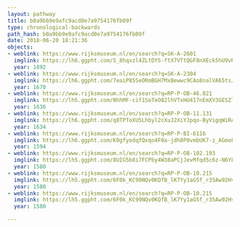 ```yaml
---
layout: pathway
title: b0a9bb9e9afc9acd0e7a9754176fb09f
type: chronological-backwards
path_hash: b0a9bb9e9afc9acd0e7a9754176fb09f
date: 2018-06-20 18:21:36
objects:
- weblink: https://www.rijksmuseum.nl/en/search?q=SK-A-2601
  imglink: https://lh6.ggpht.com/S_8hqxzl4ZLtDYS-ftX7VTtQGF8nXEck5hU9vRRV8cfIqJuF-KwqWS28FcjxUA3p5G1CnBrG5-f9TOrtO4m7yQx7dY5H=s200
  year: 1892
- weblink: https://www.rijksmuseum.nl/en/search?q=SK-A-2304
  imglink: https://lh6.ggpht.com/7eaiP85SeORmBGH7MxBewwc9CAo8nalVA65tsJTyNIp-O8SDj6DHRJf9GKvM5Z_rHA1LPClkRNJ4_WGCy5gU-ta88fw=s200
  year: 1670
- weblink: https://www.rijksmuseum.nl/en/search?q=RP-P-OB-46.821
  imglink: https://lh5.ggpht.com/NhhMF-cif1SoTeO82lhVTxHU4I7nEmXV3GESZlFYCz-f1PpvTK7fE4cvmEjx35D6jypKhb-Q9da-bIu1p3LLp3hbUw=s200
  year: 1636
- weblink: https://www.rijksmuseum.nl/en/search?q=RP-P-OB-11.131
  imglink: https://lh6.ggpht.com/q8TPToXU5Lhbyl2cXuJ2XiYJpqo-ByVigqWiRevGqVMR8-Go9ez3w0Da4ZvXNEdFoyz6HCZ6q2rm7QwKwvnIhy9g4SM=s200
  year: 1634
- weblink: https://www.rijksmuseum.nl/en/search?q=RP-P-BI-6116
  imglink: https://lh6.ggpht.com/K0gfyodqfQxqo4F0a-jdh8P0vmbUK7-z_AGmoL6UXIiwH3Odyop58Bug40N-CBcbtHinLGenDDS8l_eZtOwnWlxpVf8M=s200
  year: 1594
- weblink: https://www.rijksmuseum.nl/en/search?q=RP-P-OB-102.193
  imglink: https://lh5.ggpht.com/8UIG5b8i7FCPby4W38aPCjJevMfqd5c6z-N6YL0376VzLdAq6OKd9gr2pFnfNzQ1eTgKlTTe847M8F9fQajkBJrhEA=s200
  year: 1580
- weblink: https://www.rijksmuseum.nl/en/search?q=RP-P-OB-10.215
  imglink: https://lh5.ggpht.com/6F0k_KC99NQv0KQfB_lK7Yy1aG5f_r35Aw92HvbFDCLwPdp9CHwspej9teMMRupVZKYZPIwHz4yqGVJcBepV0ppRNlU=s200
  year: 1580
- weblink: https://www.rijksmuseum.nl/en/search?q=RP-P-OB-10.215
  imglink: https://lh5.ggpht.com/6F0k_KC99NQv0KQfB_lK7Yy1aG5f_r35Aw92HvbFDCLwPdp9CHwspej9teMMRupVZKYZPIwHz4yqGVJcBepV0ppRNlU=s200
  year: 1580

---
```

